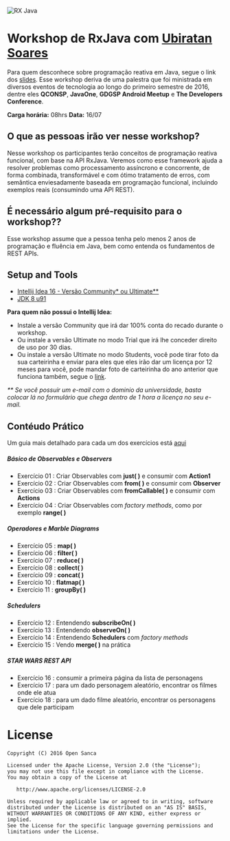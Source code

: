 ![RX Java](https://avatars3.githubusercontent.com/u/6407041?v=3&s=200)

# Workshop de RxJava com [Ubiratan Soares](https://github.com/ubiratansoares)

  Para quem desconhece sobre programação reativa em Java, segue o link dos [slides](https://speakerdeck.com/ubiratansoares/rxjava-for-android). Esse workshop deriva de uma palestra que foi ministrada em diversos eventos de tecnologia ao longo do primeiro semestre de 2016, dentre eles **QCONSP**, **JavaOne**, **GDGSP Android Meetup** e **The Developers Conference**.

**Carga horária:** 08hrs
**Data:** 16/07

## O que as pessoas irão ver nesse workshop?  
 
  Nesse workshop os participantes terão conceitos de programação reativa funcional, com base na API RxJava. Veremos como esse framework ajuda a resolver problemas como processamento assíncrono e concorrente, de forma combinada, transformável e com ótimo tratamento de erros, com semântica enviesadamente baseada em programaçào funcional, incluindo exemplos reais (consumindo uma API REST). 

## É necessário algum pré-requisito para o workshop??  

  Esse workshop assume que a pessoa tenha pelo menos 2 anos de programação e fluência em Java, bem como entenda os fundamentos de REST APIs. 

## Setup and Tools

 - [Intellij Idea 16 -  Versão Community* ou Ultimate** ](https://www.jetbrains.com/idea/download/)
 - [JDK 8 u91](http://www.oracle.com/technetwork/pt/java/javase/downloads/jdk8-downloads-2133151.html)
 
**Para quem não possui o Intellij Idea:**
- Instale a versão Community que irá dar 100% conta do recado durante o workshop.
- Ou instale a versão Ultimate no modo Trial que irá lhe conceder direito de uso por 30 dias.
- Ou instale a versão Ultimate no modo Students, você pode tirar foto da sua carteirinha e enviar para eles que eles irão dar
um licença por 12 meses para você, pode mandar foto de carteirinha do ano anterior que funciona também, segue o [link](https://www.jetbrains.com/idea/buy/#edition=discounts).

_** Se você possuir um e-mail com o dominio da universidade, basta colocar lá no formulário que chega dentro de 1 hora a licença no seu e-mail._

## Contéudo Prático

Um guia mais detalhado para cada um dos exercícios está [aqui](GUIDE.md)

##### Básico de Observables e Observers
-  Exercício 01 : Criar Observables com **just( )** e consumir com **Action1**
-  Exercício 02 : Criar Observables com **from( )** e consumir com **Observer**
-  Exercício 03 : Criar Observables com **fromCallable( )** e consumir com **Actions**
-  Exercício 04 : Criar Observables com _factory methods_, como por exemplo **range( )**

#####  Operadores e Marble Diagrams

-  Exercício 05 : **map( )**
-  Exercício 06 : **filter( )**
-  Exercício 07 : **reduce( )**
-  Exercício 08 : **collect( )**
-  Exercício 09 : **concat( )**
-  Exercício 10 : **flatmap( )**
-  Exercício 11 : **groupBy( )**

#####  Schedulers
-  Exercício 12 : Entendendo **subscribeOn( )**
-  Exercício 13 : Entendendo **observeOn( )**
-  Exercício 14 : Entendendo  **Schedulers** com _factory methods_
-  Exercício 15 : Vendo **merge( )** na prática

#####  STAR WARS REST API
-  Exercício 16 : consumir a primeira página da lista de personagens
-  Exercício 17 : para um dado personagem aleatório, encontrar os filmes onde ele atua
-  Exercício 18 : para um dado filme aleatório, encontrar os personagens que dele participam


# License

```
Copyright (C) 2016 Open Sanca

Licensed under the Apache License, Version 2.0 (the "License");
you may not use this file except in compliance with the License.
You may obtain a copy of the License at

   http://www.apache.org/licenses/LICENSE-2.0

Unless required by applicable law or agreed to in writing, software
distributed under the License is distributed on an "AS IS" BASIS,
WITHOUT WARRANTIES OR CONDITIONS OF ANY KIND, either express or implied.
See the License for the specific language governing permissions and
limitations under the License.
```
